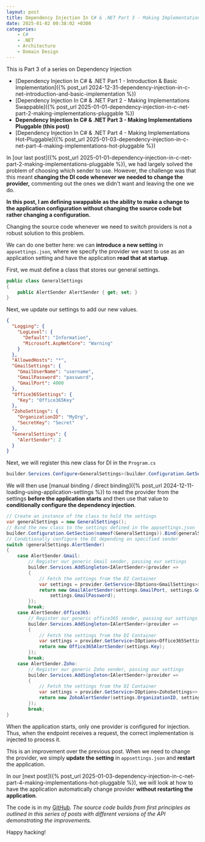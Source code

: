 ```yaml
---
layout: post
title: Dependency Injection In C# & .NET Part 3 - Making Implementations Pluggable
date: 2025-01-02 00:38:02 +0300
categories:
    - C#
    - .NET
    - Architecture
    - Domain Design
---
```


This is Part 3 of a series on Dependency Injection

- [Dependency Injection In C# & .NET Part 1 - Introduction & Basic Implementation]({% post_url 2024-12-31-dependency-injection-in-c-net-introduction-and-basic-implementation %})
- [Dependency Injection In C# & .NET Part 2 - Making Implementations Swappable]({% post_url 2025-01-01-dependency-injection-in-c-net-part-2-making-implementations-pluggable %})
- **Dependency Injection In C# & .NET Part 3 - Making Implementations Pluggable (this post)**
- [Dependency Injection In C# & .NET Part 4 - Making Implementations Hot-Pluggable]({% post_url 2025-01-03-dependency-injection-in-c-net-part-4-making-implementations-hot-pluggable %})

In [our last post]({% post_url 2025-01-01-dependency-injection-in-c-net-part-2-making-implementations-pluggable %}), we had largely solved the problem of choosing which sender to use. However, the challenge was that this meant **changing the DI code whenever we needed to change the provider,** commenting out the ones we didn't want and leaving the one we do.

**In this post, I am defining swappable as the ability to make a change to the application configuration without changing the source code but rather changing a configuration.**

Changing the source code whenever we need to switch providers is not a robust solution to this problem.

We can do one better here: we can **introduce a new setting** in `appsettings.json`, where we specify the provider we want to use as an application setting and have the application **read that at startup**.

First, we must define a class that stores our general settings.

```c#
public class GeneralSettings
{
    public AlertSender AlertSender { get; set; }
}
```

Next, we update our settings to add our new values.

```json
{
  "Logging": {
    "LogLevel": {
      "Default": "Information",
      "Microsoft.AspNetCore": "Warning"
    }
  },
  "AllowedHosts": "*",
  "GmailSettings": {
    "GmailUserName": "username",
    "GmailPassword": "password",
    "GmailPort": 4000
  },
  "Office365Settings": {
    "Key": "Office365Key"
  },
  "ZohoSettings": {
    "OrganizationID": "MyOrg",
    "SecretKey": "Secret"
  },
  "GeneralSettings": {
    "AlertSender": 2
  }
}
```

Next, we will register this new class for DI in the `Program.cs`

```c#
builder.Services.Configure<GeneralSettings>(builder.Configuration.GetSection(nameof(GeneralSettings)));
```

We will then use [manual binding / direct binding]({% post_url 2024-12-11-loading-using-application-settings %}) to read the provider from the settings **before the application starts** and then use that value to **conditionally configure the dependency injection**.

```c#
// Create an instance of the class to hold the settings
var generalSettings = new GeneralSettings();
// Bind the new class to the settings defined in the appsettings.json
builder.Configuration.GetSection(nameof(GeneralSettings)).Bind(generalSettings);
// Conditionally configure the DI depending on specified sender
switch (generalSettings.AlertSender)
{
    case AlertSender.Gmail:
        // Register our generic Gmail sender, passing our settings
        builder.Services.AddSingleton<IAlertSender>(provider =>
        {
            // Fetch the settings from the DI Container
            var settings = provider.GetService<IOptions<GmailSettings>>()!.Value;
            return new GmailAlertSender(settings.GmailPort, settings.GmailUserName,
                settings.GmailPassword);
        });
        break;
    case AlertSender.Office365:
        // Register our generic office365 sender, passing our settings
        builder.Services.AddSingleton<IAlertSender>(provider =>
        {
            // Fetch the settings from the DI Container
            var settings = provider.GetService<IOptions<Office365Settings>>()!.Value;
            return new Office365AlertSender(settings.Key);
        });
        break;
    case AlertSender.Zoho:
        // Register our generic Zoho sender, passing our settings
        builder.Services.AddSingleton<IAlertSender>(provider =>
        {
            // Fetch the settings from the DI Container
            var settings = provider.GetService<IOptions<ZohoSettings>>()!.Value;
            return new ZohoAlertSender(settings.OrganizationID, settings.SecretKey);
        });
        break;
}
```

When the application starts, only one provider is configured for injection. Thus, when the endpoint receives a request, the correct implementation is injected to process it.

This is an improvement over the previous post. When we need to change the provider, we simply **update the setting** in `appsettings.json` and **restart** the application.

In our [next post]({% post_url 2025-01-03-dependency-injection-in-c-net-part-4-making-implementations-hot-pluggable %}), we will look at how to have the application automatically change provider **without restarting the application**.

The code is in my [GitHub](https://github.com/conradakunga/BlogCode/tree/master/Mailer). *The source code builds from first principles as outlined in this series of posts with different versions of the API demonstrating the improvements.*

Happy hacking!
